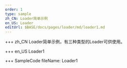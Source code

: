 ```yaml
--- 
order: 1
type: sample
zh_CN: Loader简单示例
en_US: Loader
editUrl: $BASE/docs/pages/loader/md/loader1.md
---
```


+++ zh_CN
 Loader简单示例，有三种类型的Loader可供使用。

+++ en_US
Loader1

+++ SampleCode
fileName: Loader1

